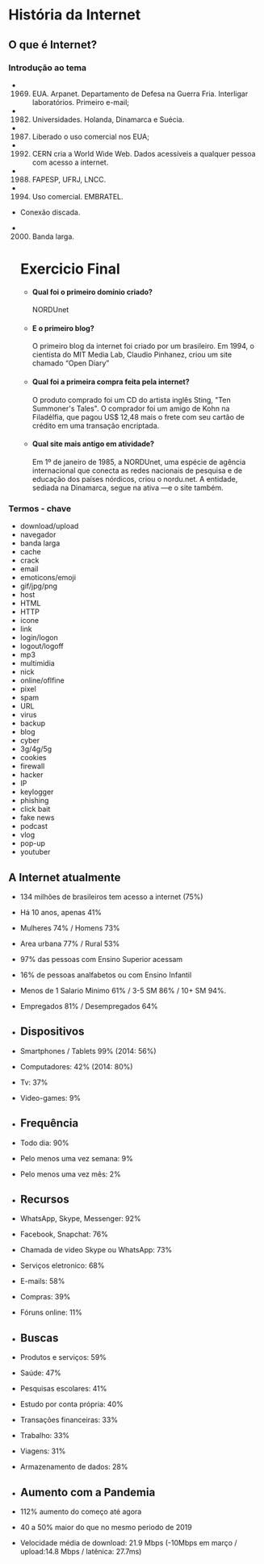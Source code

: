 # História da Internet

## O que é Internet?

### Introdução ao tema

- 1969. EUA. Arpanet. Departamento de Defesa na Guerra Fria. Interligar laboratórios. Primeiro e-mail;

- 1982. Universidades. Holanda, Dinamarca e Suécia.

- 1987. Liberado o uso comercial nos EUA;

- 1992. CERN cria a World Wide Web. Dados acessíveis a qualquer pessoa com acesso a internet.

- 1988. FAPESP, UFRJ, LNCC.

- 1994. Uso comercial. EMBRATEL.

- Conexão discada.

- 2000. Banda larga.

  # Exercicio Final

  - #### Qual foi o primeiro domínio criado?

    NORDUnet

  - #### E o primeiro blog?

    O primeiro blog da internet foi criado por um brasileiro. Em 1994, o cientista do MIT Media Lab, Claudio Pinhanez, criou um site chamado “Open Diary”

  - #### Qual foi a primeira compra feita pela internet?

    O produto comprado foi um CD do artista inglês Sting, "Ten Summoner's Tales". O comprador foi um amigo de Kohn na Filadélfia, que pagou US$ 12,48 mais o frete com seu cartão de crédito em uma transação encriptada.

  - #### Qual site mais antigo em atividade?

    Em 1º de janeiro de 1985, a NORDUnet, uma espécie de agência internacional que conecta as redes nacionais de pesquisa e de educação dos países nórdicos, criou o nordu.net. A entidade, sediada na Dinamarca, segue na ativa —e o site também.

  

### Termos - chave

- download/upload
- navegador
- banda larga 
- cache
- crack
- email
- emoticons/emoji
- gif/jpg/png
- host
- HTML
- HTTP
- icone
- link
- login/logon
- logout/logoff
- mp3
- multimidia
- nick
- online/oflfine
- pixel
- spam
- URL
- virus
- backup
- blog
- cyber
- 3g/4g/5g
- cookies
- firewall
- hacker
- IP
- keylogger
- phishing
- click bait
- fake news
- podcast
- vlog
- pop-up
- youtuber

## A Internet atualmente

- 134 milhões de brasileiros tem acesso a internet (75%)

- Há 10 anos, apenas 41%

- Mulheres 74% / Homens 73%

- Area urbana 77% / Rural 53%

- 97% das pessoas com Ensino Superior acessam

- 16% de pessoas analfabetos ou com Ensino Infantil

- Menos de 1 Salario Minimo 61% / 3-5 SM 86% / 10+ SM 94%.

- Empregados 81% / Desempregados 64%

- ## Dispositivos

- Smartphones / Tablets 99% (2014: 56%)

- Computadores: 42% (2014: 80%)

- Tv: 37%

- Video-games: 9%

- ## Frequência

- Todo dia: 90%

- Pelo menos uma vez semana: 9%

- Pelo menos uma vez mês: 2%

- ## Recursos

- WhatsApp, Skype, Messenger: 92%

- Facebook, Snapchat: 76%

- Chamada de video Skype ou WhatsApp: 73%

- Serviços eletronico: 68%

- E-mails: 58%

- Compras: 39%

- Fóruns online: 11%

- ## Buscas

- Produtos e serviços: 59%

- Saúde: 47%

- Pesquisas escolares: 41%

- Estudo por conta própria: 40%

- Transações financeiras: 33%

- Trabalho: 33%

- Viagens: 31%

- Armazenamento de dados: 28%

- ## Aumento com a Pandemia

- 112% aumento do começo até agora

- 40 a 50% maior do que no mesmo periodo de 2019

- Velocidade média de download: 21.9 Mbps (-10Mbps em março / upload:14.8 Mbps / latênica: 27.7ms)

  

